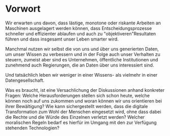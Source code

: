 
# Vorwort
Wir erwarten uns davon, dass lästige, monotone oder riskante Arbeiten an Maschinen ausgelagert werden können, dass Entscheidungsprozesse schneller und effizienter ablaufen und auch zu "objektiveren"Resultaten führen und dass insgesamt unser Leben smarter wird. 

Manchmal nutzen wir selbst die von uns und über uns generierten Daten, um unser Wissen zu verbessern und in der Folge auch unser Verhalten zu steuern, zumeist aber sind es Unternehmen, öffentliche Institutionen und zunehmend auch Regierungen, die an Daten über uns interessiert sind. 

Und tatsächlich leben wir weniger in einer Wissens- als vielmehr in einer Datengesellschaft. 

Was es braucht, ist eine Versachlichung der Diskussionen anhand konkreter Fragen: Welche Herausforderungen stellen sich schon heute, welche können noch auf uns zukommen und woran können wir uns orientieren bei ihrer Bewältigung? Wie kann sichergestellt werden, dass die digitale Transformation zum Wohl der Menschen eingesetzt wird, ohne dass dabei die Rechte und die Würde des Einzelnen verletzt werden? Welcher moralischen Regeln bedarf es hierfür im Umgang mit den zur Verfügung stehenden Technologien?